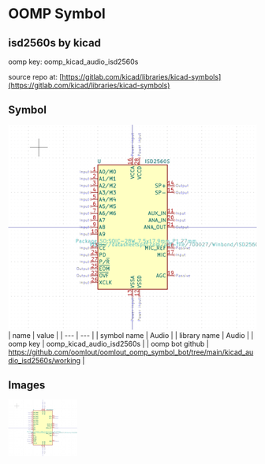# OOMP Symbol  
## isd2560s  by kicad  
  
oomp key: oomp_kicad_audio_isd2560s  
  
source repo at: [https://gitlab.com/kicad/libraries/kicad-symbols](https://gitlab.com/kicad/libraries/kicad-symbols)  
## Symbol  
  
[![working.png](working_600.png)](working.png)  
| name | value | 
| --- | --- | 
| symbol name | Audio | 
| library name | Audio | 
| oomp key | oomp_kicad_audio_isd2560s | 
| oomp bot github | https://github.com/oomlout/oomlout_oomp_symbol_bot/tree/main/kicad_audio_isd2560s/working | 
## Images  
  
[![working.png](working_140.png)](working.png)  
